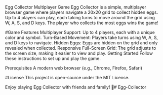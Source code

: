 Egg Collector Multiplayer Game
Egg Collector is a simple, multiplayer browser game where players navigate a 20x20 grid to collect hidden eggs. Up to 4 players can play, each taking turns to move around the grid using W, A, S, and D keys. The player who collects the most eggs wins the game!


#Game Features
Multiplayer Support: Up to 4 players, each with a unique color and symbol.
Turn-Based Movement: Players take turns using W, A, S, and D keys to navigate.
Hidden Eggs: Eggs are hidden on the grid and only revealed when collected.
Responsive Full-Screen Grid: The grid adjusts to the screen size, making it easier to view and play.
Getting Started
Follow these instructions to set up and play the game.

Prerequisites
A modern web browser (e.g., Chrome, Firefox, Safari)

#License
This project is open-source under the MIT License.

Enjoy playing Egg Collector with friends and family! 🎉# Egg-Collector
